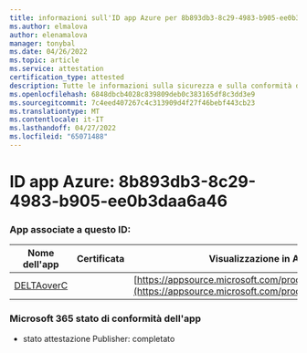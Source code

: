 ```yaml
---
title: informazioni sull'ID app Azure per 8b893db3-8c29-4983-b905-ee0b3daa6a46
ms.author: elmalova
author: elenamalova
manager: tonybal
ms.date: 04/26/2022
ms.topic: article
ms.service: attestation
certification_type: attested
description: Tutte le informazioni sulla sicurezza e sulla conformità disponibili per 8b893db3-8c29-4983-b905-ee0b3daa6a46.
ms.openlocfilehash: 6848dbcb4028c839809deb0c383165df8c3dd3e9
ms.sourcegitcommit: 7c4eed407267c4c313909d4f27f46bebf443cb23
ms.translationtype: MT
ms.contentlocale: it-IT
ms.lasthandoff: 04/27/2022
ms.locfileid: "65071488"
---
```

# <a name="azure-app-id-8b893db3-8c29-4983-b905-ee0b3daa6a46"></a>ID app Azure: 8b893db3-8c29-4983-b905-ee0b3daa6a46


### <a name="apps-associated-with-this-id"></a>App associate a questo ID:
| **Nome dell'app** | **Certificata** | **Visualizzazione in AppSource** |
|--------------|---------------|-----------------------|
| [DELTAoverC](../forward/WA200003286.md) |  | [https://appsource.microsoft.com/product/office/WA200003286](https://appsource.microsoft.com/product/office/WA200003286) |

### <a name="microsoft-365-app-compliance-status"></a>Microsoft 365 stato di conformità dell'app
- stato attestazione Publisher: completato
